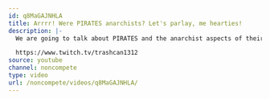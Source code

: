 ```yaml
---
id: q8MaGAJNHLA
title: Arrrr! Were PIRATES anarchists? Let's parlay, me hearties!
description: |-
  We are going to talk about PIRATES and the anarchist aspects of their swashbuckling societies. Immediately after this interview we'll be doing a live-stream play of Sea of Thieves over on trashcan's Twitch channel, so follow us over and keep the piradical party goin':

  https://www.twitch.tv/trashcan1312
source: youtube
channel: noncompete
type: video
url: /noncompete/videos/q8MaGAJNHLA/
---
```

